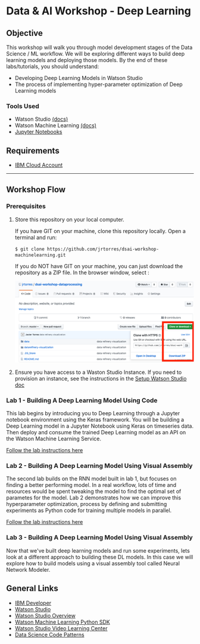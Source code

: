 # Data & AI Workshop - Deep Learning

## Objective

This workshop will walk you through model development stages of the Data Science / ML workflow. We will be exploring different ways to build deep learning models and deploying those models. By the end of these labs/tutorials, you should understand:

- Developing Deep Learning Models in Watson Studio
- The process of implementing hyper-parameter optimization of Deep Learning models

### Tools Used

- Watson Studio [(docs)](https://dataplatform.cloud.ibm.com/docs/content/wsj/getting-started/welcome-main.html?audience=wdp)
- Watson Machine Learning [(docs)](https://developer.ibm.com/clouddataservices/docs/ibm-watson-machine-learning/get-started/)
- [Jupyter Notebooks](http://jupyter.org/)

## Requirements

- [IBM Cloud Account](https://cloud.ibm.com)

***

## Workshop Flow

### Prerequisites

1. Store this repository on your local computer.

   If you have GIT on your machine, clone this repository locally. Open a terminal and run:

   ```
   $ git clone https://github.com/jrtorres/dsai-workshop-machinelearning.git
   ```

   If you do NOT have GIT on your machine, you can just download the repository as a ZIP file. In the browser window, select :

    ![Download Repo](docs/images/ss0.png)

1. Ensure you have access to a Waston Studio Instance. If you need to provision an instance, see the instructions in the [Setup Watson Studio doc](SetupWatsonStudio.md)

### Lab 1 - Building A Deep Learning Model Using Code

This lab begins by introducing you to Deep Learning through a Jupyter notebook environment using the Keras framework. You will be building a Deep Learning model in a Jupyter Notebook using Keras on timeseries data. Then deploy and consume the trained Deep Learning model as an API on the Watson Machine Learning Service.

[Follow the lab instructions here](https://github.com/ibm-ai-education/timeseries-rnn-lab-part1)

### Lab 2 - Building A Deep Learning Model Using Visual Assembly

The second lab builds on the RNN model built in lab 1, but focuses on finding a better performing model. In a real workflow, lots of time and resources would be spent tweaking the model to find the optimal set of parametes for the model. Lab 2 demonstrates how we can improve this hyperparameter optimization, process by defining and submitting experiments as Python code for training multiple models in parallel.

[Follow the lab instructions here](https://github.com/jrtorres/timeseries-rnn-lab-part2)

### Lab 3 - Building A Deep Learning Model Using Visual Assembly

Now that we've built deep learning models and run some experiments, lets look at a different approach to building these DL models. In this case we will explore how to build models using a visual assembly tool called Neural Network Modeler.


## General Links

- [IBM Developer](https://developer.ibm.com)
- [Watson Studio](https://dataplatform.ibm.com/)
- [Watson Studio Overview](https://dataplatform.cloud.ibm.com/docs/content/wsj/getting-started/overview-ws.html?audience=wdp&context=wdp&linkInPage=true)
- [Watson Machine Learning Python SDK](https://wml-api-pyclient.mybluemix.net/)
- [Watson Studio Video Learning Center](https://www.youtube.com/playlist?list=PLzpeuWUENMK3u3j_hffhNZX3-Jkht3N6V)
- [Data Science Code Patterns](https://developer.ibm.com/code/technologies/data-science/)
